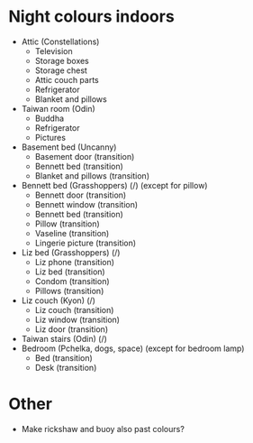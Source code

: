 # Night colours indoors
* Attic (Constellations)
    * Television
    * Storage boxes
    * Storage chest
    * Attic couch parts
    * Refrigerator
    * Blanket and pillows
* Taiwan room (Odin)
    * Buddha
    * Refrigerator
    * Pictures
* Basement bed (Uncanny)
    * Basement door (transition)
    * Bennett bed (transition)
    * Blanket and pillows (transition)
* Bennett bed (Grasshoppers) (/) (except for pillow)
    * Bennett door (transition)
    * Bennett window (transition)
    * Bennett bed (transition)
    * Pillow (transition)
    * Vaseline (transition)
    * Lingerie picture (transition)
* Liz bed (Grasshoppers) (/)
    * Liz phone (transition)
    * Liz bed (transition)
    * Condom (transition)
    * Pillows (transition)
* Liz couch (Kyon) (/)
    * Liz couch (transition)
    * Liz window (transition)
    * Liz door (transition)
* Taiwan stairs (Odin) (/)
* Bedroom (Pchelka, dogs, space) (except for bedroom lamp)
    * Bed (transition)
    * Desk (transition)

# Other
* Make rickshaw and buoy also past colours?